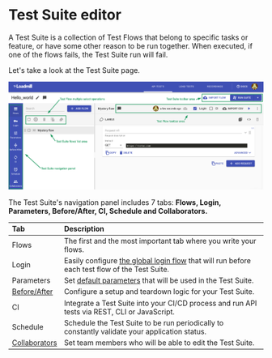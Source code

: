 # Test Suite editor

A Test Suite is a collection of Test Flows that belong to specific tasks or feature, or have some other reason to be run together. When executed, if one of the flows fails, the Test Suite run will fail.

Let's take a look at the Test Suite page.

![](../../.gitbook/assets/screenshot-2021-07-04t181839.301.png)

The Test Suite's navigation panel includes 7 tabs: **Flows, Login, Parameters, Before/After, CI, Schedule and Collaborators.**

| Tab | Description |
| :--- | :--- |
| Flows | The first and the most important tab where you write your flows.  |
| Login | Easily configure [the global login flow](https://docs.loadmill.com/api-testing/test-suite-editor/global-login-flow) that will run before each test flow of the Test Suite. |
| Parameters | Set [default parameters](https://docs.loadmill.com/api-testing/test-suite-editor/parameters) that will be used in the Test Suite.  |
| [Before/After](https://docs.loadmill.com/api-testing/test-suite-editor/before-and-after-hooks) | Configure a setup and teardown logic for your Test Suite. |
| CI | Integrate a Test Suite into your CI/CD process and run API tests via REST, CLI or JavaScript. |
| Schedule | Schedule the Test Suite to be run periodically to constantly validate your application status. |
| [Collaborators](https://docs.loadmill.com/collaboration/test-suite-collaborators-1) | Set team members who will be able to edit the Test Suite. |

#### 

#### 



#### 



#### 



#### 



#### 



#### 









